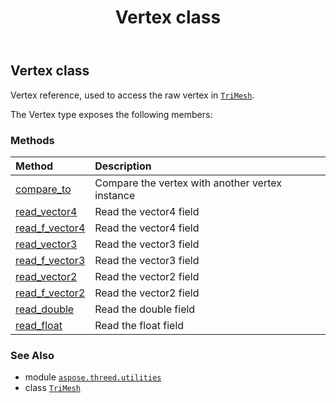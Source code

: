 ﻿---
title: Vertex class
second_title: Aspose.3D for Python via .NET API References
description: 
type: docs
weight: 200
url: /aspose.threed.utilities/vertex/
is_root: false
---

## Vertex class

Vertex reference, used to access the raw vertex in [`TriMesh`](/3d/python-net/aspose.threed.entities/trimesh).



The Vertex type exposes the following members:

### Methods
| Method | Description |
| :- | :- |
| [compare_to](/3d/python-net/aspose.threed.utilities/vertex/compare_to/#aspose.threed.utilities.Vertex) | Compare the vertex with another vertex instance |
| [read_vector4](/3d/python-net/aspose.threed.utilities/vertex/read_vector4/#aspose.threed.utilities.VertexField) | Read the vector4 field |
| [read_f_vector4](/3d/python-net/aspose.threed.utilities/vertex/read_f_vector4/#aspose.threed.utilities.VertexField) | Read the vector4 field |
| [read_vector3](/3d/python-net/aspose.threed.utilities/vertex/read_vector3/#aspose.threed.utilities.VertexField) | Read the vector3 field |
| [read_f_vector3](/3d/python-net/aspose.threed.utilities/vertex/read_f_vector3/#aspose.threed.utilities.VertexField) | Read the vector3 field |
| [read_vector2](/3d/python-net/aspose.threed.utilities/vertex/read_vector2/#aspose.threed.utilities.VertexField) | Read the vector2 field |
| [read_f_vector2](/3d/python-net/aspose.threed.utilities/vertex/read_f_vector2/#aspose.threed.utilities.VertexField) | Read the vector2 field |
| [read_double](/3d/python-net/aspose.threed.utilities/vertex/read_double/#aspose.threed.utilities.VertexField) | Read the double field |
| [read_float](/3d/python-net/aspose.threed.utilities/vertex/read_float/#aspose.threed.utilities.VertexField) | Read the float field |



### See Also
* module [`aspose.threed.utilities`](..)
* class [`TriMesh`](/3d/python-net/aspose.threed.entities/trimesh)
